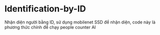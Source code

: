# Identification-by-ID
Nhận diện người bằng ID, sử dụng mobilenet SSD để nhận diện, code này là phương thức chính để chạy people counter AI 
